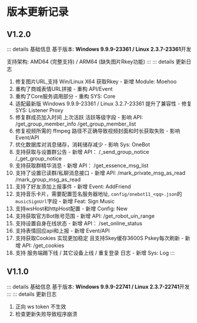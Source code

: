 # 版本更新记录

## V1.2.0
::: details 基础信息
基于版本: **Windows 9.9.9-23361 / Linux 2.3.7-23361**开发

支持架构: AMD64 (完整支持) / ARM64 (缺失图片Rkey功能)
:::
::: details 更新日志
1. 修复图片URL,支持 Win/Linux X64 获取Rkey - 新增 Module: Moehoo
2. 重构了商城表情URL拼接 - 重构 API/Event
3. 重构了Core服务调用部分 - 重构 SYS: Core
4. 适配最新版 Windows 9.9.9-23361 / Linux 3.2.7-23361 提升了兼容性 - 修复 SYS: Listener Proxy
5. 修复群成员加入时间 上次活跃 活跃等级字段 - 影响 API: /get_group_member_info /get_group_member_list
6. 修复视频所需的 ffmpeg 路径不正确导致视频封面和时长获取失败 - 影响 Event/API
7. 优化数据库对消息储存，消耗储存减少 - 影响 Sys: OneBot
8. 支持获取与设置群公告 - 新增 API： /_send_group_notice /_get_group_notice
9. 支持获取群精华消息 - 新增 API： /get_essence_msg_list
10. 支持了设置已读群/私聊消息接口 - 新增 API: /mark_private_msg_as_read /mark_group_msg_as_read
11. 支持了好友添加上报事件 - 新增 Event: AddFriend
12. 支持音乐卡片，需要配置签名服务器地址, `config/onebot11_<qq>.json`的`musicSignUrl`字段 - 新增 Feat: Sign Music
13. 支持wsHost和httpHost配置 - 新增 Config: New
14. 支持获取官方Bot账号范围 - 新增 API: /get_robot_uin_range
15. 支持设置自身在线状态 - 新增 API： /set_online_status
16. 支持表情回应api和上报 - 新增 Event/API
17. 支持获取Cookies 实现更加稳定 且支持Skey缓存3600S Pskey每次刷新 - 新增 API: /get_cookies
18. 支持 服务端踢下线 / 其它设备上线 / 重复登录 日志 - 新增 Sys: Log
:::

## V1.1.0
::: details 基础信息
基于版本: **Windows 9.9.9-22741 / Linux 2.3.7-22741**开发
:::
::: details 更新日志
1. 正向 ws token 不生效
2. 检查更新失败导致程序崩溃
